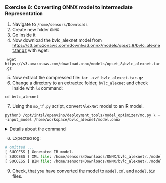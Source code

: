 ### Exercise 6: Converting ONNX model to Intermediate Representation

1. Navigate to `/home/sensors/Downloads`
2. Create new folder `ONNX`
3. Go inside it
4. Now download the bvlc_alexnet model from https://s3.amazonaws.com/download.onnx/models/opset_8/bvlc_alexnet.tar.gz with wget:

` wget https://s3.amazonaws.com/download.onnx/models/opset_8/bvlc_alexnet.tar.gz`

5. Now extract the compressed file: `tar -xvf bvlc_alexnet.tar.gz`
6. Change a directory to an extracted folder, `bvlc_alexnet` and check inside with `ls` command:

`cd bvlc_alexnet`

7. Using the `mo_tf.py` script, convert `AlexNet` model to an IR model.

`python3 /opt/intel/openvino/deployment_tools/model_optimizer/mo.py \
  --input_model /home/workspace/bvlc_alexnet/model.onnx`

<details><summary>Details about the command</summary>
<p>

`/opt/intel/openvino/deployment_tools/model_optimizer/mo.py` - Run `mo.py` python script of Model Optimizer

`--input_model /home/workspace/bvlc_alexnet/model.onnx` - Feed in the ONNX model to the Model Optimizer using `--input_model option`.

</p>
</details>

8. Expected log:
```python
# omitted ... 
[ SUCCESS ] Generated IR model. 
[ SUCCESS ] XML file: /home/sensors/Downloads/ONNX/bvlc_alexnet/./model.xml
[ SUCCESS ] BIN file: /home/sensors/Downloads/ONNX/bvlc_alexnet/./model.bin
```

9. Check, that you have converted the model to `model.xml` and `model.bin` files.
